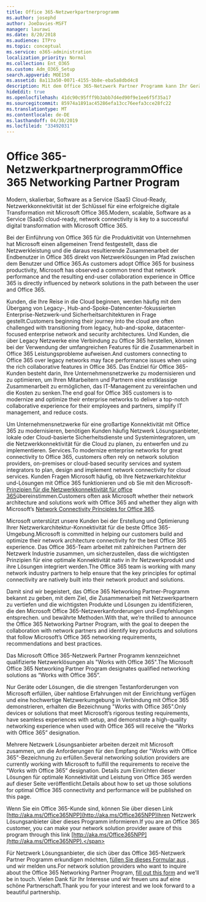 ```yaml
---
title: Office 365-Netzwerkpartnerprogramm
ms.author: josephd
author: JoeDavies-MSFT
manager: laurawi
ms.date: 8/20/2018
ms.audience: ITPro
ms.topic: conceptual
ms.service: o365-administration
localization_priority: Normal
ms.collection: Ent_O365
ms.custom: Adm_O365_Setup
search.appverid: MOE150
ms.assetid: 8a113a50-0071-4155-bb8e-eba5a8dbd4c8
description: Mit dem Office 365-Netzwerk Partner Programm kann Ihr Gerät als mit Office 365 zertifiziert werden.
hideEdit: true
ms.openlocfilehash: 41dc90c95fff9b3abb7d4ed90f9e1ee6f5f35a17
ms.sourcegitcommit: 85974a1891ac45286efa13cc76eefa3cce28fc22
ms.translationtype: MT
ms.contentlocale: de-DE
ms.lasthandoff: 04/30/2019
ms.locfileid: "33492031"
---
```

# <a name="office-365-networking-partner-program"></a><span data-ttu-id="ceb30-103">Office 365-Netzwerkpartnerprogramm</span><span class="sxs-lookup"><span data-stu-id="ceb30-103">Office 365 Networking Partner Program</span></span>

<span data-ttu-id="ceb30-104">Modern, skalierbar, Software as a Service (SaaS) Cloud-Ready, Netzwerkkonnektivität ist der Schlüssel für eine erfolgreiche digitale Transformation mit Microsoft Office 365.</span><span class="sxs-lookup"><span data-stu-id="ceb30-104">Modern, scalable, Software as a Service (SaaS) cloud-ready, network connectivity is key to a successful digital transformation with Microsoft Office 365.</span></span>  

<span data-ttu-id="ceb30-105">Bei der Einführung von Office 365 für die Produktivität von Unternehmen hat Microsoft einen allgemeinen Trend festgestellt, dass die Netzwerkleistung und die daraus resultierende Zusammenarbeit der Endbenutzer in Office 365 direkt von Netzwerklösungen im Pfad zwischen dem Benutzer und Office 365.</span><span class="sxs-lookup"><span data-stu-id="ceb30-105">As customers adopt Office 365 for business productivity, Microsoft has observed a common trend that network performance and the resulting end-user collaboration experience in Office 365 is directly influenced by network solutions in the path between the user and Office 365.</span></span>  

<span data-ttu-id="ceb30-106">Kunden, die Ihre Reise in die Cloud beginnen, werden häufig mit dem Übergang von Legacy-, Hub-and-Spoke-Datencenter-fokussierten Enterprise-Netzwerk-und Sicherheitsarchitekturen in Frage gestellt.</span><span class="sxs-lookup"><span data-stu-id="ceb30-106">Customers beginning their journey into the cloud are often challenged with transitioning from legacy, hub-and-spoke, datacenter-focused enterprise network and security architectures.</span></span> <span data-ttu-id="ceb30-107">Und Kunden, die über Legacy Netzwerke eine Verbindung zu Office 365 herstellen, können bei der Verwendung der umfangreichen Features für die Zusammenarbeit in Office 365 Leistungsprobleme aufweisen.</span><span class="sxs-lookup"><span data-stu-id="ceb30-107">And customers connecting to Office 365 over legacy networks may face performance issues when using the rich collaborative features in Office 365.</span></span> <span data-ttu-id="ceb30-108">Das Endziel für Office 365-Kunden besteht darin, Ihre Unternehmensnetzwerke zu modernisieren und zu optimieren, um Ihren Mitarbeitern und Partnern eine erstklassige Zusammenarbeit zu ermöglichen, das IT-Management zu vereinfachen und die Kosten zu senken.</span><span class="sxs-lookup"><span data-stu-id="ceb30-108">The end goal for Office 365 customers is to modernize and optimize their enterprise networks to deliver a top-notch collaborative experience for their employees and partners, simplify IT management, and reduce costs.</span></span> 

<span data-ttu-id="ceb30-109">Um Unternehmensnetzwerke für eine großartige Konnektivität mit Office 365 zu modernisieren, benötigen Kunden häufig Netzwerk Lösungsanbieter, lokale oder Cloud-basierte Sicherheitsdienste und Systemintegratoren, um die Netzwerkkonnektivität für die Cloud zu planen, zu entwerfen und zu implementieren. Services.</span><span class="sxs-lookup"><span data-stu-id="ceb30-109">To modernize enterprise networks for great connectivity to Office 365, customers often rely on network solution providers, on-premises or cloud-based security services and system integrators to plan, design and implement network connectivity for cloud services.</span></span> <span data-ttu-id="ceb30-110">Kunden Fragen Microsoft häufig, ob Ihre Netzwerkarchitektur und-Lösungen mit Office 365 funktionieren und ob Sie mit den Microsoft- [Prinzipien für die Netzwerkkonnektivität für office 365](http://aka.ms/PNC)übereinstimmen.</span><span class="sxs-lookup"><span data-stu-id="ceb30-110">Customers often ask Microsoft whether their network architecture and solutions work with Office 365 and whether they align with Microsoft’s [Network Connectivity Principles for Office 365](http://aka.ms/PNC).</span></span>  

<span data-ttu-id="ceb30-111">Microsoft unterstützt unsere Kunden bei der Erstellung und Optimierung Ihrer Netzwerkarchitektur-Konnektivität für die beste Office 365-Umgebung.</span><span class="sxs-lookup"><span data-stu-id="ceb30-111">Microsoft is committed in helping our customers build and optimize their network architecture connectivity for the best Office 365 experience.</span></span> <span data-ttu-id="ceb30-112">Das Office 365-Team arbeitet mit zahlreichen Partnern der Netzwerk Industrie zusammen, um sicherzustellen, dass die wichtigsten Prinzipien für eine optimale Konnektivität nativ in Ihr Netzwerkprodukt und ihre Lösungen integriert werden.</span><span class="sxs-lookup"><span data-stu-id="ceb30-112">The Office 365 team is working with many network industry partners to help ensure that the key principles for optimal connectivity are natively built into their network product and solutions.</span></span> 

<span data-ttu-id="ceb30-113">Damit sind wir begeistert, das Office 365 Networking Partner-Programm bekannt zu geben, mit dem Ziel, die Zusammenarbeit mit Netzwerkpartnern zu vertiefen und die wichtigsten Produkte und Lösungen zu identifizieren, die den Microsoft Office 365-Netzwerkanforderungen und-Empfehlungen entsprechen. und bewährte Methoden.</span><span class="sxs-lookup"><span data-stu-id="ceb30-113">With that, we’re thrilled to announce the Office 365 Networking Partner Program, with the goal to deepen the collaboration with network partners and identify key products and solutions that follow Microsoft’s Office 365 networking requirements, recommendations and best practices.</span></span> 

<span data-ttu-id="ceb30-114">Das Microsoft Office 365-Netzwerk Partner Programm kennzeichnet qualifizierte Netzwerklösungen als "Works with Office 365".</span><span class="sxs-lookup"><span data-stu-id="ceb30-114">The Microsoft Office 365 Networking Partner Program designates qualified networking solutions as “Works with Office 365”.</span></span>  

<span data-ttu-id="ceb30-115">Nur Geräte oder Lösungen, die die strengen Testanforderungen von Microsoft erfüllen, über nahtlose Erfahrungen mit der Einrichtung verfügen und eine hochwertige Netzwerkumgebung in Verbindung mit Office 365 demonstrieren, erhalten die Bezeichnung "Works with Office 365".</span><span class="sxs-lookup"><span data-stu-id="ceb30-115">Only devices or solutions that meet Microsoft’s rigorous testing requirements, have seamless experiences with setup, and demonstrate a high-quality networking experience when used with Office 365 will receive the “Works with Office 365” designation.</span></span>  

<span data-ttu-id="ceb30-116">Mehrere Netzwerk Lösungsanbieter arbeiten derzeit mit Microsoft zusammen, um die Anforderungen für den Empfang der "Works with Office 365"-Bezeichnung zu erfüllen.</span><span class="sxs-lookup"><span data-stu-id="ceb30-116">Several networking solution providers are currently working with Microsoft to fulfill the requirements to receive the “Works with Office 365” designation.</span></span> <span data-ttu-id="ceb30-117">Details zum Einrichten dieser Lösungen für optimale Konnektivität und Leistung von Office 365 werden auf dieser Seite veröffentlicht.</span><span class="sxs-lookup"><span data-stu-id="ceb30-117">Details about how to set up those solutions for optimal Office 365 connectivity and performance will be published on this page.</span></span>  

<span data-ttu-id="ceb30-118">Wenn Sie ein Office 365-Kunde sind, können Sie über diesen Link [http://aka.ms/Office365NPP](http://aka.ms/Office365NPP)Ihren Netzwerk Lösungsanbieter über dieses Programm informieren.</span><span class="sxs-lookup"><span data-stu-id="ceb30-118">If you are an Office 365 customer, you can make your network solution provider aware of this program through this link [http://aka.ms/Office365NPP](http://aka.ms/Office365NPP).</span></span>

<span data-ttu-id="ceb30-119">Für Netzwerk Lösungsanbieter, die sich über das Office 365-Netzwerk Partner Programm erkundigen möchten, [füllen Sie dieses Formular aus](https://forms.office.com/Pages/ResponsePage.aspx?id=v4j5cvGGr0GRqy180BHbRyOZxByRF1dLgv7k6ye5z8pUMTNCVTYyVk9GNEYzWjFOVkI1SzdJNUkyWi4u) , und wir melden uns.</span><span class="sxs-lookup"><span data-stu-id="ceb30-119">For network solution providers who want to inquire about the Office 365 Networking Partner Program, [fill out this form](https://forms.office.com/Pages/ResponsePage.aspx?id=v4j5cvGGr0GRqy180BHbRyOZxByRF1dLgv7k6ye5z8pUMTNCVTYyVk9GNEYzWjFOVkI1SzdJNUkyWi4u) and we’ll be in touch.</span></span> <span data-ttu-id="ceb30-120">Vielen Dank für Ihr Interesse und wir freuen uns auf eine schöne Partnerschaft.</span><span class="sxs-lookup"><span data-stu-id="ceb30-120">Thank you for your interest and we look forward to a beautiful partnership.</span></span> 

